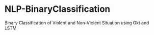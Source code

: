 # NLP-BinaryClassification
Binary Classification of Violent and Non-Violent Situation using Okt and LSTM
